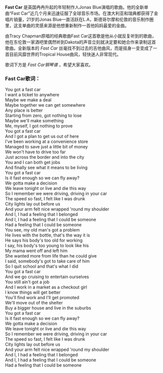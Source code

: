 

**Fast Car** 是英国冉冉升起的年轻制作人Jonas Blue演唱的歌曲。他的全新单曲“Fast
Car”近几个月来迅速征服了全球音乐市场。在澳大利亚和瑞典都获得了金唱片销量，21岁的Jonas
Blue一直活跃在L.A，斯德哥尔摩和伦敦的音乐制作圈里，这支单曲的灵感来源是他想重新制作一首他妈妈最爱的金曲。

由Tracy Chapman原唱的经典歌曲Fast
Car这首歌是他从小就反复听到的歌曲，他在东伦敦一家酒吧里偶然听到Dakota的声音立刻就决定要和她合作来录制这首歌曲。全新版本的 _Fast Car_
丝毫找不到过去的吉他曲风，而是摇身一变变成了一首目前风靡世界的Tropical House曲风，轻快迷人非常现代。

歌词下方是 _Fast Car钢琴谱_ ，希望大家喜欢。

### Fast Car歌词：

You got a fast car  
I want a ticket to anywhere  
Maybe we make a deal  
Maybe together we can get somewhere  
Any place is better  
Starting from zero, got nothing to lose  
Maybe we'll make something  
Me, myself, I got nothing to prove  
You got a fast car  
And I got a plan to get us out of here  
I've been working at a convenience store  
Managed to save just a little bit of money  
We won't have to drive too far  
Just across the border and into the city  
You and I can both get jobs  
And finally see what it means to be living  
You got a fast car  
Is it fast enough so we can fly away?  
We gotta make a decision  
We leave tonight or live and die this way  
So I remember we were driving, driving in your car  
The speed so fast, I felt like I was drunk  
City lights lay out before us  
And your arm felt nice wrapped 'round my shoulder  
And I, I had a feeling that I belonged  
And I, I had a feeling that I could be someone  
Had a feeling that I could be someone  
You see, my old man's got a problem  
He lives with the bottle, that's the way it is  
He says his body's too old for working  
I say, his body's too young to look like his  
My mama went off and left him  
She wanted more from life than he could give  
I said, somebody's got to take care of him  
So I quit school and that's what I did  
You got a fast car  
And we go cruising to entertain ourselves  
You still ain't got a job  
And I work in a market as a checkout girl  
I know things will get better  
You'll find work and I'll get promoted  
We'll move out of the shelter  
Buy a bigger house and live in the suburbs  
You got a fast car  
Is it fast enough so we can fly away?  
We gotta make a decision  
We leave tonight or live and die this way  
So I remember we were driving, driving in your car  
The speed so fast, I felt like I was drunk  
City lights lay out before us  
And your arm felt nice wrapped 'round my shoulder  
And I, I had a feeling that I belonged  
And I, I had a feeling that I could be someone  
Had a feeling that I could be someone

